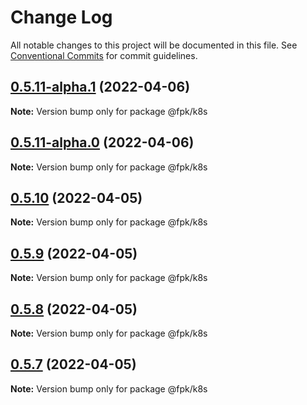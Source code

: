 # Change Log

All notable changes to this project will be documented in this file.
See [Conventional Commits](https://conventionalcommits.org) for commit guidelines.

## [0.5.11-alpha.1](https://github.com/tim-smart/fpk/compare/@fpk/k8s@0.5.11-alpha.0...@fpk/k8s@0.5.11-alpha.1) (2022-04-06)

**Note:** Version bump only for package @fpk/k8s

## [0.5.11-alpha.0](https://github.com/tim-smart/fpk/compare/@fpk/k8s@0.5.10...@fpk/k8s@0.5.11-alpha.0) (2022-04-06)

**Note:** Version bump only for package @fpk/k8s

## [0.5.10](https://github.com/tim-smart/fpk/compare/@fpk/k8s@0.5.9...@fpk/k8s@0.5.10) (2022-04-05)

**Note:** Version bump only for package @fpk/k8s

## [0.5.9](https://github.com/tim-smart/fpk/compare/@fpk/k8s@0.5.8...@fpk/k8s@0.5.9) (2022-04-05)

**Note:** Version bump only for package @fpk/k8s

## [0.5.8](https://github.com/tim-smart/fpk/compare/@fpk/k8s@0.5.7...@fpk/k8s@0.5.8) (2022-04-05)

**Note:** Version bump only for package @fpk/k8s

## [0.5.7](https://github.com/tim-smart/fpk/compare/@fpk/k8s@0.5.6...@fpk/k8s@0.5.7) (2022-04-05)

**Note:** Version bump only for package @fpk/k8s
